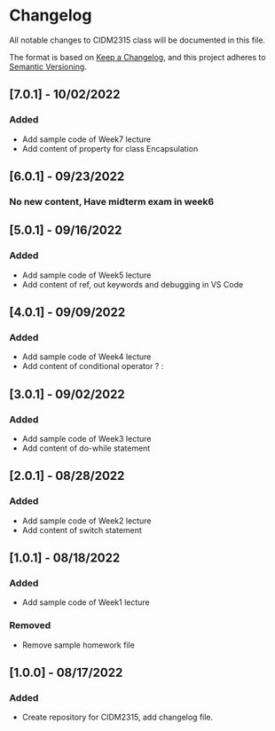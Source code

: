 # Changelog
All notable changes to CIDM2315 class will be documented in this file.

The format is based on [Keep a Changelog](https://keepachangelog.com/en/1.0.0/),
and this project adheres to [Semantic Versioning](https://semver.org/spec/v2.0.0.html).


## [7.0.1] - 10/02/2022
### Added
- Add sample code of Week7 lecture
- Add content of property for class Encapsulation

## [6.0.1] - 09/23/2022
### No new content, Have midterm exam in week6

## [5.0.1] - 09/16/2022
### Added
- Add sample code of Week5 lecture
- Add content of ref, out keywords and debugging in VS Code

## [4.0.1] - 09/09/2022
### Added
- Add sample code of Week4 lecture
- Add content of conditional operator ? :


## [3.0.1] - 09/02/2022
### Added
- Add sample code of Week3 lecture
- Add content of do-while statement

## [2.0.1] - 08/28/2022
### Added
- Add sample code of Week2 lecture
- Add content of switch statement

## [1.0.1] - 08/18/2022
### Added
- Add sample code of Week1 lecture
### Removed
- Remove sample homework file 



## [1.0.0] - 08/17/2022
### Added
- Create repository for CIDM2315, add changelog file.
